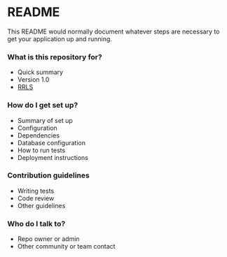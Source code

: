 # README #

This README would normally document whatever steps are necessary to get your application up and running.

### What is this repository for? ###

* Quick summary
* Version 1.0
* [RRLS](https://bitbucket.org/unifi-dev/research-repository-learning-system)

### How do I get set up? ###

* Summary of set up
* Configuration
* Dependencies
* Database configuration
* How to run tests
* Deployment instructions

### Contribution guidelines ###

* Writing tests
* Code review
* Other guidelines

### Who do I talk to? ###

* Repo owner or admin
* Other community or team contact